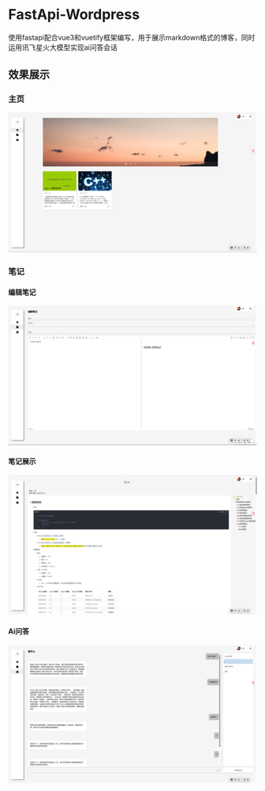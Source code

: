 # FastApi-Wordpress
使用fastapi配合vue3和vuetify框架编写，用于展示markdown格式的博客，同时运用讯飞星火大模型实现ai问答会话



## 效果展示

### 主页
![img](https://github.com/S-CheZ/FastApi-Wordpress/blob/main/imgs/%E4%B8%BB%E9%A1%B5.png)

### 笔记
#### 编辑笔记
![img](https://github.com/S-CheZ/FastApi-Wordpress/blob/main/imgs/%E7%BC%96%E8%BE%91%E7%AC%94%E8%AE%B0.png)

#### 笔记展示
![img](https://github.com/S-CheZ/FastApi-Wordpress/blob/main/imgs/%E6%96%87%E6%A1%A3%E8%AF%A6%E6%83%85%E9%A1%B5.png)


#### Ai问答
![img](https://github.com/S-CheZ/FastApi-Wordpress/blob/main/imgs/Ai%E9%97%AE%E7%AD%94.png)
